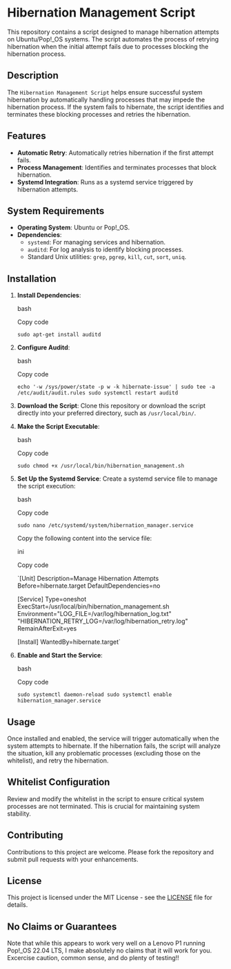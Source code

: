 Hibernation Management Script
=============================

This repository contains a script designed to manage hibernation attempts on Ubuntu/Pop!\_OS systems. The script automates the process of retrying hibernation when the initial attempt fails due to processes blocking the hibernation process.

Description
-----------

The `Hibernation Management Script` helps ensure successful system hibernation by automatically handling processes that may impede the hibernation process. If the system fails to hibernate, the script identifies and terminates these blocking processes and retries the hibernation.

Features
--------

*   **Automatic Retry**: Automatically retries hibernation if the first attempt fails.
*   **Process Management**: Identifies and terminates processes that block hibernation.
*   **Systemd Integration**: Runs as a systemd service triggered by hibernation attempts.

System Requirements
-------------------

*   **Operating System**: Ubuntu or Pop!\_OS.
*   **Dependencies**:
    *   `systemd`: For managing services and hibernation.
    *   `auditd`: For log analysis to identify blocking processes.
    *   Standard Unix utilities: `grep`, `pgrep`, `kill`, `cut`, `sort`, `uniq`.

Installation
------------

1.  **Install Dependencies**:
    
    bash
    
    Copy code
    
    `sudo apt-get install auditd` 
    
2.  **Configure Auditd**:
    
    bash
    
    Copy code
    
    `echo '-w /sys/power/state -p w -k hibernate-issue' | sudo tee -a /etc/audit/audit.rules
    sudo systemctl restart auditd` 
    
3.  **Download the Script**: Clone this repository or download the script directly into your preferred directory, such as `/usr/local/bin/`.
    
4.  **Make the Script Executable**:
    
    bash
    
    Copy code
    
    `sudo chmod +x /usr/local/bin/hibernation_management.sh` 
    
5.  **Set Up the Systemd Service**: Create a systemd service file to manage the script execution:
    
    bash
    
    Copy code
    
    `sudo nano /etc/systemd/system/hibernation_manager.service` 
    
    Copy the following content into the service file:
    
    ini
    
    Copy code
    
    `[Unit]
    Description=Manage Hibernation Attempts
    Before=hibernate.target
    DefaultDependencies=no
    
    [Service]
    Type=oneshot
    ExecStart=/usr/local/bin/hibernation_management.sh
    Environment="LOG_FILE=/var/log/hibernation_log.txt" "HIBERNATION_RETRY_LOG=/var/log/hibernation_retry.log"
    RemainAfterExit=yes
    
    [Install]
    WantedBy=hibernate.target` 
    
6.  **Enable and Start the Service**:
    
    bash
    
    Copy code
    
    `sudo systemctl daemon-reload
    sudo systemctl enable hibernation_manager.service` 
    

Usage
-----

Once installed and enabled, the service will trigger automatically when the system attempts to hibernate. If the hibernation fails, the script will analyze the situation, kill any problematic processes (excluding those on the whitelist), and retry the hibernation.

Whitelist Configuration
-----------------------

Review and modify the whitelist in the script to ensure critical system processes are not terminated. This is crucial for maintaining system stability.

Contributing
------------

Contributions to this project are welcome. Please fork the repository and submit pull requests with your enhancements.

License
-------

This project is licensed under the MIT License - see the [LICENSE](LICENSE) file for details. 

No Claims or Guarantees
------------

Note that while this appears to work very well on a Lenovo P1 running Pop!_OS 22.04 LTS, I make absolutely no claims that it will work for you.  Excercise caution, common sense, and do plenty of testing!!
